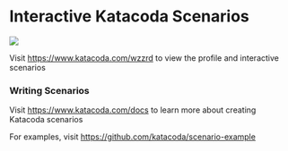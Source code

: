 # Interactive Katacoda Scenarios

[![](http://shields.katacoda.com/katacoda/wzzrd/count.svg)](https://www.katacoda.com/wzzrd "Get your profile on Katacoda.com")

Visit https://www.katacoda.com/wzzrd to view the profile and interactive scenarios

### Writing Scenarios
Visit https://www.katacoda.com/docs to learn more about creating Katacoda scenarios

For examples, visit https://github.com/katacoda/scenario-example
